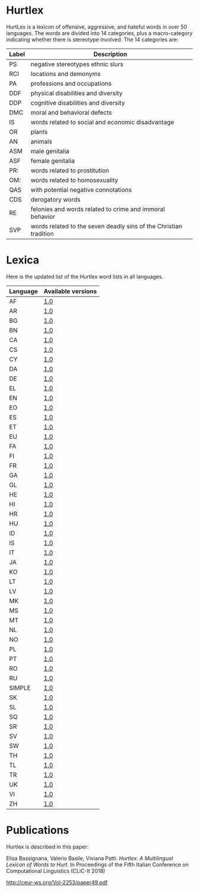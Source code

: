 # Hurtlex

HurtLex is a lexicon of offensive, aggressive, and hateful words in over 50 languages.
The words are divided into 14 categories, plus a macro-category indicating whether there is stereotype involved.
The 14 categories are:

|Label|Description|
|-----|-----------|
| PS  | negative stereotypes ethnic slurs |
| RCI | locations and demonyms |
| PA  | professions and occupations  |
| DDF | physical disabilities and diversity |
| DDP | cognitive disabilities and diversity |
| DMC | moral and behavioral defects |
| IS  | words related to social and economic disadvantage |
| OR  | plants |
| AN  | animals  |
| ASM | male genitalia |
| ASF | female genitalia |
| PR: | words related to prostitution |
| OM: | words related to homosexuality |
| QAS | with potential negative connotations |
| CDS | derogatory words |
| RE  | felonies and words related to crime and immoral behavior |
| SVP | words related to the seven deadly sins of the Christian tradition |

# Lexica

Here is the updated list of the Hurtlex word lists in all languages.

|Language|Available versions|
|--------|------------------|
| AF | [1.0](https://github.com/valeriobasile/hurtlex/blob/master/lexica/AF/1.0/) |
| AR | [1.0](https://github.com/valeriobasile/hurtlex/blob/master/lexica/AR/1.0/) |
| BG | [1.0](https://github.com/valeriobasile/hurtlex/blob/master/lexica/BG/1.0/) |
| BN | [1.0](https://github.com/valeriobasile/hurtlex/blob/master/lexica/BN/1.0/) |
| CA | [1.0](https://github.com/valeriobasile/hurtlex/blob/master/lexica/CA/1.0/) |
| CS | [1.0](https://github.com/valeriobasile/hurtlex/blob/master/lexica/CS/1.0/) |
| CY | [1.0](https://github.com/valeriobasile/hurtlex/blob/master/lexica/CY/1.0/) |
| DA | [1.0](https://github.com/valeriobasile/hurtlex/blob/master/lexica/DA/1.0/) |
| DE | [1.0](https://github.com/valeriobasile/hurtlex/blob/master/lexica/DE/1.0/) |
| EL | [1.0](https://github.com/valeriobasile/hurtlex/blob/master/lexica/EL/1.0/) |
| EN | [1.0](https://github.com/valeriobasile/hurtlex/blob/master/lexica/EN/1.0/) |
| EO | [1.0](https://github.com/valeriobasile/hurtlex/blob/master/lexica/EO/1.0/) |
| ES | [1.0](https://github.com/valeriobasile/hurtlex/blob/master/lexica/ES/1.0/) |
| ET | [1.0](https://github.com/valeriobasile/hurtlex/blob/master/lexica/ET/1.0/) |
| EU | [1.0](https://github.com/valeriobasile/hurtlex/blob/master/lexica/EU/1.0/) |
| FA | [1.0](https://github.com/valeriobasile/hurtlex/blob/master/lexica/FA/1.0/) |
| FI | [1.0](https://github.com/valeriobasile/hurtlex/blob/master/lexica/FI/1.0/) |
| FR | [1.0](https://github.com/valeriobasile/hurtlex/blob/master/lexica/FR/1.0/) |
| GA | [1.0](https://github.com/valeriobasile/hurtlex/blob/master/lexica/GA/1.0/) |
| GL | [1.0](https://github.com/valeriobasile/hurtlex/blob/master/lexica/GL/1.0/) |
| HE | [1.0](https://github.com/valeriobasile/hurtlex/blob/master/lexica/HE/1.0/) |
| HI | [1.0](https://github.com/valeriobasile/hurtlex/blob/master/lexica/HI/1.0/) |
| HR | [1.0](https://github.com/valeriobasile/hurtlex/blob/master/lexica/HR/1.0/) |
| HU | [1.0](https://github.com/valeriobasile/hurtlex/blob/master/lexica/HU/1.0/) |
| ID | [1.0](https://github.com/valeriobasile/hurtlex/blob/master/lexica/ID/1.0/) |
| IS | [1.0](https://github.com/valeriobasile/hurtlex/blob/master/lexica/IS/1.0/) |
| IT | [1.0](https://github.com/valeriobasile/hurtlex/blob/master/lexica/IT/1.0/) |
| JA | [1.0](https://github.com/valeriobasile/hurtlex/blob/master/lexica/JA/1.0/) |
| KO | [1.0](https://github.com/valeriobasile/hurtlex/blob/master/lexica/KO/1.0/) |
| LT | [1.0](https://github.com/valeriobasile/hurtlex/blob/master/lexica/LT/1.0/) |
| LV | [1.0](https://github.com/valeriobasile/hurtlex/blob/master/lexica/LV/1.0/) |
| MK | [1.0](https://github.com/valeriobasile/hurtlex/blob/master/lexica/MK/1.0/) |
| MS | [1.0](https://github.com/valeriobasile/hurtlex/blob/master/lexica/MS/1.0/) |
| MT | [1.0](https://github.com/valeriobasile/hurtlex/blob/master/lexica/MT/1.0/) |
| NL | [1.0](https://github.com/valeriobasile/hurtlex/blob/master/lexica/NL/1.0/) |
| NO | [1.0](https://github.com/valeriobasile/hurtlex/blob/master/lexica/NO/1.0/) |
| PL | [1.0](https://github.com/valeriobasile/hurtlex/blob/master/lexica/PL/1.0/) |
| PT | [1.0](https://github.com/valeriobasile/hurtlex/blob/master/lexica/PT/1.0/) |
| RO | [1.0](https://github.com/valeriobasile/hurtlex/blob/master/lexica/RO/1.0/) |
| RU | [1.0](https://github.com/valeriobasile/hurtlex/blob/master/lexica/RU/1.0/) |
| SIMPLE | [1.0](https://github.com/valeriobasile/hurtlex/blob/master/lexica/SIMPLE/1.0/) |
| SK | [1.0](https://github.com/valeriobasile/hurtlex/blob/master/lexica/SK/1.0/) |
| SL | [1.0](https://github.com/valeriobasile/hurtlex/blob/master/lexica/SL/1.0/) |
| SQ | [1.0](https://github.com/valeriobasile/hurtlex/blob/master/lexica/SQ/1.0/) |
| SR | [1.0](https://github.com/valeriobasile/hurtlex/blob/master/lexica/SR/1.0/) |
| SV | [1.0](https://github.com/valeriobasile/hurtlex/blob/master/lexica/SV/1.0/) |
| SW | [1.0](https://github.com/valeriobasile/hurtlex/blob/master/lexica/SW/1.0/) |
| TH | [1.0](https://github.com/valeriobasile/hurtlex/blob/master/lexica/TH/1.0/) |
| TL | [1.0](https://github.com/valeriobasile/hurtlex/blob/master/lexica/TL/1.0/) |
| TR | [1.0](https://github.com/valeriobasile/hurtlex/blob/master/lexica/TR/1.0/) |
| UK | [1.0](https://github.com/valeriobasile/hurtlex/blob/master/lexica/UK/1.0/) |
| VI | [1.0](https://github.com/valeriobasile/hurtlex/blob/master/lexica/VI/1.0/) |
| ZH | [1.0](https://github.com/valeriobasile/hurtlex/blob/master/lexica/ZH/1.0/) |

# Publications

Hurtlex is described in this paper:

Elisa Bassignana, Valerio Basile, Viviana Patti. 
*Hurtlex: A Multilingual Lexicon of Words to Hurt.*
In Proceedings of the Fifth Italian Conference on Computational 
Linguistics (CLiC-It 2018)

http://ceur-ws.org/Vol-2253/paper49.pdf
